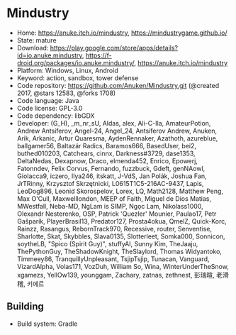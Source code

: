 # Mindustry

- Home: https://anuke.itch.io/mindustry, https://mindustrygame.github.io/
- State: mature
- Download: https://play.google.com/store/apps/details?id=io.anuke.mindustry, https://f-droid.org/packages/io.anuke.mindustry/, https://anuke.itch.io/mindustry
- Platform: Windows, Linux, Android
- Keyword: action, sandbox, tower defense
- Code repository: https://github.com/Anuken/Mindustry.git (@created 2017, @stars 12583, @forks 1708)
- Code language: Java
- Code license: GPL-3.0
- Code dependency: libGDX
- Developer: (G_H), _m_nr_sU, Aldas, alex, Ali-C-Ila, AmateurPotion, Andrew Antsiferov, Angel-24, Angel_24, Antsiferov Andrew, Anuken, Arik, Arkanic, Artur Quaresma, AydenRennaker, Azathoth, azureblue, ballgamer56, Baltazár Radics, Baramos666, BasedUser, bei2, buthed010203, Catchears, cinnx, Darkness#3729, dase1353, DeltaNedas, Dexapnow, Draco, elmenda452, Enrico, Epowerj, Fatonndev, Felix Corvus, Fernando, fuzzbuck, Gdeft, genNAowl, GioIacca9, iczero, Ilya246, itskatt, J-VdS, Jan Polák, Joshua Fan, JrTRinny, Krzysztof Skrzętnicki, L0615T1C5-216AC-9437, Lapis, LeoDog896, Leonid Skorospelov, Lorex, LQ, Math2128, Matthew Peng, Max O'Cull, Maxwelllondon, MEEP of Faith, Miguel de Dios Matias, MWestfall, Neba-MD, NgLam is SIMP, Ngọc Lam, Nikolass1000, Olexandr Nesterenko, OSP, Patrick 'Quezler' Mounier, Paulao17, Petr Gašparík, PlayerBrasil13, Predator127, Prosta4okua, QmelZ, Quick-Korc, Rainzz, Rasangus, RebornTrack970, Recessive, router, Senventise, Sharlotte, Skat, Skybbles, Slava0135, Slotterleet, Somka000, Sonnicon, soytheLB, "Spico (Spirit Guy)", stuffyAI, Sunny Kim, TheJaaju, ThePythonGuy, TheShadowKnight, TheSlaylord, Thomas Widyantoko, Timmeey86, TranquillyUnpleasant, TsjipTsjip, Tunacan, Vanguard, VizardAlpha, Volas171, VozDuh, William So, Wina, WinterUnderTheSnow, xgamezs, YellOw139, younggam, Zachary, zatnas, zethnest, 彭瑞暄, 老滑稽, 키에르

## Building

- Build system: Gradle
